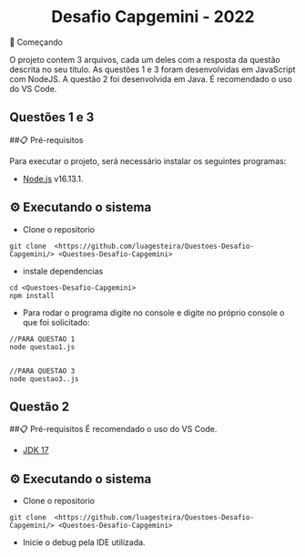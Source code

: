 <h1 align="center"> Desafio Capgemini - 2022 </h1>

🚀 Começando

O projeto contem 3 arquivos, cada um deles com a resposta da questão descrita no seu titulo. 
As questões 1 e 3 foram desenvolvidas em JavaScript com NodeJS. 
A questão 2 foi desenvolvida em Java. 
É recomendado o uso do VS Code.

## Questões 1 e 3 


##📋 Pré-requisitos

Para executar o projeto, será necessário instalar os seguintes programas:
-  [Node.js](https://nodejs.org/en/) v16.13.1.

## ⚙️ Executando o sistema

- Clone o repositorio
```
git clone  <https://github.com/luagesteira/Questoes-Desafio-Capgemini/> <Questoes-Desafio-Capgemini>
```
- instale dependencias
```
cd <Questoes-Desafio-Capgemini>
npm install
```
- Para rodar o programa digite no console e digite no próprio console o que foi solicitado: 
```
//PARA QUESTAO 1 
node questao1.js


//PARA QUESTAO 3
node questao3..js
``` 


## Questão 2 
##📋 Pré-requisitos
É recomendado o uso do VS Code.
- [JDK 17](https://www.oracle.com/br/java/technologies/javase/javase8u211-later-archive-downloads.html)

## ⚙️ Executando o sistema
- Clone o repositorio
```
git clone  <https://github.com/luagesteira/Questoes-Desafio-Capgemini/> <Questoes-Desafio-Capgemini>
```
- Inicie o debug pela IDE utilizada. 

